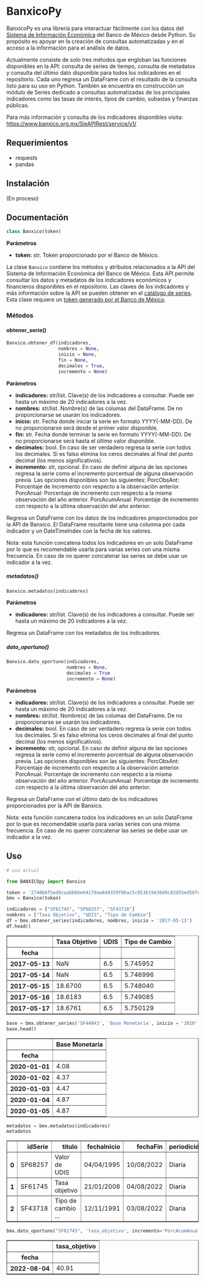 # BanxicoPy

BanxicoPy es una librería para interactuar fácilmente con los datos del [Sistema de Información Económica](https://www.banxico.org.mx/SieInternet/) del Banco de México desde Python. Su propósito es apoyar en la creación de consultas automatizadas y en el acceso a la información para el análisis de datos.

Actualmente consiste de solo tres métodos que engloban las funciones disponibles en la API: consulta de series de tiempo, consulta de metadatos y consulta del último dato disponible para todos los indicadores en el repositorio. Cada uno regresa un DataFrame con el resultado de la consulta listo para su uso en Python. También se encuentra en construcción un módulo de Series dedicado a consultas automatizadas de los principales indicadores como las tasas de interés, tipos de cambio, subastas y finanzas públicas.

Para más información y consulta de los indicadores disponibles visita: https://www.banxico.org.mx/SieAPIRest/service/v1/

## Requerimientos

* requests
* pandas

## Instalación 

(En proceso)

## Documentación

```python
class Banxico(token)
```

**Parámetros** 
   * **token:** str. Token proporcionado por el Banco de México.
   
La clase ```Banxico``` contiene los métodos y atributos relacionados a la API del Sistema de Información Económica del Banco de México. Esta API permite consultar los datos y metadatos de los indicadores económicos y financieros disponibles en el repositorio. Las claves de los indicadores y más información sobre la API se pueden obtener en el [catálogo de series](https://www.banxico.org.mx/SieAPIRest/service/v1/doc/catalogoSeries). Esta clase requiere un [token generado por el Banco de México](https://www.banxico.org.mx/SieAPIRest/service/v1/token).


### Métodos

#### obtener_serie()

```python
Banxico.obtener_df(indicadores, 
                   nombres = None, 
                   inicio = None, 
                   fin = None,
                   decimales = True,
                   incremento = None)
```
**Parámetros**
* **indicadores:** str/list. Clave(s) de los indicadores a consultar. Puede ser hasta un máximo de 20 indicadores a la vez.
* **nombres:** str/list. Nombre(s) de las columas del DataFrame. De no proporcionarse se usarán los indicadores. 
* **inicio:** str. Fecha donde iniciar la serie en formato YYYY(-MM-DD). De no proporcionarse será desde el primer valor disponible. 
* **fin:** str. Fecha donde terminar la serie en formato YYYY(-MM-DD). De no proporcionarse será hasta el último valor disponible.
* **decimales:** bool. En caso de ser verdadero regresa la serie con todos los decimales. Si es falso elimina los ceros decimales al final del punto decimal (los menos significativos).
* **incremento:** str, opcional. En caso de definir alguna de las opciones regresa la serie como el incremento porcentual de alguna observación previa. Las opciones disponibles son las siguientes:
                        PorcObsAnt: Porcentaje de incremento con respecto a la observación anterior.
                        PorcAnual: Porcentaje de incremento con respecto a la misma observación del año anterior.
                        PorcAcumAnual: Porcentaje de incremento con respecto a la última observación del año anterior.

Regresa un DataFrame con los datos de los indicadores proporcionados por la API de Banxico. El DataFrame resultante tiene una columna por cada indicador y un DateTimeIndex con la fecha de los valores. 
        
Nota: esta función concatena todos los indicadores en un solo DataFrame por lo que es recomendable usarla para varias series con una misma frecuencia. En caso de no querer concatenar las series se debe usar un indicador a la vez.  

##### metadatos()

```python
Banxico.metadatos(indicadores)
```
**Parámetros**
* **indicadores:** str/list. Clave(s) de los indicadores a consultar. Puede ser hasta un máximo de 20 indicadores a la vez.

Regresa un DataFrame con los metadatos de los indicadores.

##### dato_oportuno()

```python
Banxico.dato_oportuno(indicadores, 
                      nombres = None,
                      decimales = True
                      incremento = None)
```
**Parámetros**
* **indicadores:** str/list. Clave(s) de los indicadores a consultar. Puede ser hasta un máximo de 20 indicadores a la vez.
* **nombres:** str/list. Nombre(s) de las columas del DataFrame. De no proporcionarse se usarán los indicadores. 
* **decimales:** bool. En caso de ser verdadero regresa la serie con todos los decimales. Si es falso elimina los ceros decimales al final del punto decimal (los menos significativos).
* **incremento:** str, opcional. En caso de definir alguna de las opciones regresa la serie como el incremento porcentual de alguna observación previa. Las opciones disponibles son las siguientes:
                        PorcObsAnt: Porcentaje de incremento con respecto a la observación anterior.
                        PorcAnual: Porcentaje de incremento con respecto a la misma observación del año anterior.
                        PorcAcumAnual: Porcentaje de incremento con respecto a la última observación del año anterior.

Regresa un DataFrame con el último dato de los indicadores proporcionados por la API de Banxico.
        
Nota: esta función concatena todos los indicadores en un solo DataFrame por lo que es recomendable usarla para varias series con una misma frecuencia. En caso de no querer concatenar las series se debe usar un indicador a la vez. 

## Uso


```python
# uso actual

from BANXICOpy import Banxico
```


```python
token = '274066f5ed9caabbbbe6417dae8d4359f06ac5c853619436d9c82d55ed58fe83'
bmx = Banxico(token)
```


```python
indicadores = ["SF61745", "SP68257", "SF43718"]
nombres = ["Tasa Objetivo", "UDIS", "Tipo de Cambio"]
df = bmx.obtener_series(indicadores, nombres, inicio = '2017-05-13')
df.head()
```




<div>
<table border="1" class="dataframe">
  <thead>
    <tr style="text-align: right;">
      <th></th>
      <th>Tasa Objetivo</th>
      <th>UDIS</th>
      <th>Tipo de Cambio</th>
    </tr>
    <tr>
      <th>fecha</th>
      <th></th>
      <th></th>
      <th></th>
    </tr>
  </thead>
  <tbody>
    <tr>
      <th>2017-05-13</th>
      <td>NaN</td>
      <td>6.5</td>
      <td>5.745952</td>
    </tr>
    <tr>
      <th>2017-05-14</th>
      <td>NaN</td>
      <td>6.5</td>
      <td>5.746996</td>
    </tr>
    <tr>
      <th>2017-05-15</th>
      <td>18.6700</td>
      <td>6.5</td>
      <td>5.748040</td>
    </tr>
    <tr>
      <th>2017-05-16</th>
      <td>18.6183</td>
      <td>6.5</td>
      <td>5.749085</td>
    </tr>
    <tr>
      <th>2017-05-17</th>
      <td>18.6761</td>
      <td>6.5</td>
      <td>5.750129</td>
    </tr>
  </tbody>
</table>
</div>




```python
base = bmx.obtener_series('SF44043', 'Base Monetaria', inicio = '2020', incremento='PorcAnual')
base.head()
```




<div>
<table border="1" class="dataframe">
  <thead>
    <tr style="text-align: right;">
      <th></th>
      <th>Base Monetaria</th>
    </tr>
    <tr>
      <th>fecha</th>
      <th></th>
    </tr>
  </thead>
  <tbody>
    <tr>
      <th>2020-01-01</th>
      <td>4.08</td>
    </tr>
    <tr>
      <th>2020-01-02</th>
      <td>4.37</td>
    </tr>
    <tr>
      <th>2020-01-03</th>
      <td>4.47</td>
    </tr>
    <tr>
      <th>2020-01-04</th>
      <td>4.87</td>
    </tr>
    <tr>
      <th>2020-01-05</th>
      <td>4.87</td>
    </tr>
  </tbody>
</table>
</div>




```python
metadatos = bmx.metadatos(indicadores)
metadatos
```




<div>
<table border="1" class="dataframe">
  <thead>
    <tr style="text-align: right;">
      <th></th>
      <th>idSerie</th>
      <th>titulo</th>
      <th>fechaInicio</th>
      <th>fechaFin</th>
      <th>periodicidad</th>
      <th>cifra</th>
      <th>unidad</th>
      <th>versionada</th>
    </tr>
  </thead>
  <tbody>
    <tr>
      <th>0</th>
      <td>SP68257</td>
      <td>Valor de UDIS</td>
      <td>04/04/1995</td>
      <td>10/08/2022</td>
      <td>Diaria</td>
      <td>Tipo de Cambio</td>
      <td>Unidades de Inversión</td>
      <td>False</td>
    </tr>
    <tr>
      <th>1</th>
      <td>SF61745</td>
      <td>Tasa objetivo</td>
      <td>21/01/2008</td>
      <td>04/08/2022</td>
      <td>Diaria</td>
      <td>Porcentajes</td>
      <td>Sin Unidad</td>
      <td>False</td>
    </tr>
    <tr>
      <th>2</th>
      <td>SF43718</td>
      <td>Tipo de cambio                                ...</td>
      <td>12/11/1991</td>
      <td>03/08/2022</td>
      <td>Diaria</td>
      <td>Tipo de Cambio</td>
      <td>Pesos por Dólar</td>
      <td>False</td>
    </tr>
  </tbody>
</table>
</div>




```python
bmx.dato_oportuno("SF61745", 'tasa_objetivo', incremento='PorcAcumAnual')
```




<div>
<table border="1" class="dataframe">
  <thead>
    <tr style="text-align: right;">
      <th></th>
      <th>tasa_objetivo</th>
    </tr>
    <tr>
      <th>fecha</th>
      <th></th>
    </tr>
  </thead>
  <tbody>
    <tr>
      <th>2022-08-04</th>
      <td>40.91</td>
    </tr>
  </tbody>
</table>
</div>


